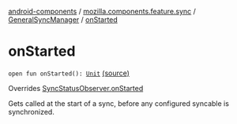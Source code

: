 [android-components](../../index.md) / [mozilla.components.feature.sync](../index.md) / [GeneralSyncManager](index.md) / [onStarted](./on-started.md)

# onStarted

`open fun onStarted(): `[`Unit`](https://kotlinlang.org/api/latest/jvm/stdlib/kotlin/-unit/index.html) [(source)](https://github.com/mozilla-mobile/android-components/blob/master/components/feature/sync/src/main/java/mozilla/components/feature/sync/BackgroundSyncManager.kt#L168)

Overrides [SyncStatusObserver.onStarted](../../mozilla.components.concept.sync/-sync-status-observer/on-started.md)

Gets called at the start of a sync, before any configured syncable is synchronized.

